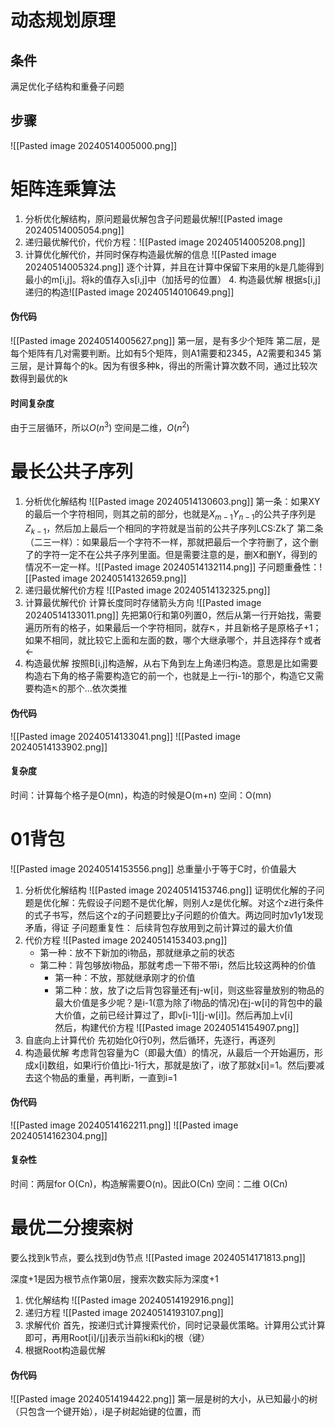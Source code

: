 # 动态规划原理
## 条件
满足优化子结构和重叠子问题
## 步骤
![[Pasted image 20240514005000.png]]
# 矩阵连乘算法
1. 分析优化解结构，原问题最优解包含子问题最优解![[Pasted image 20240514005054.png]]
2. 递归最优解代价，代价方程：![[Pasted image 20240514005208.png]]
3. 计算优化解代价，并同时保存构造最优解的信息
   ![[Pasted image 20240514005324.png]]
   逐个计算，并且在计算中保留下来用的k是几能得到最小的m[i,j]。将k的值存入s[i,j]中（加括号的位置）
   4. 构造最优解
      根据s[i,j]递归的构造![[Pasted image 20240514010649.png]]
      
      
#### 伪代码
![[Pasted image 20240514005627.png]]
第一层，是有多少个矩阵
第二层，是每个矩阵有几对需要判断。比如有5个矩阵，则A1需要和2345，A2需要和345
第三层，是计算每个的k。因为有很多种k，得出的所需计算次数不同，通过比较次数得到最优的k
#### 时间复杂度
由于三层循环，所以$O(n^3)$
空间是二维，$O(n^2)$
# 最长公共子序列
1. 分析优化解结构
   ![[Pasted image 20240514130603.png]]
   第一条：如果XY的最后一个字符相同，则其之前的部分，也就是$X_{m-1}Y_{n-1}$的公共子序列是$Z_{k-1}$，然后加上最后一个相同的字符就是当前的公共子序列LCS:Zk了
   第二条（二三一样）：如果最后一个字符不一样，那就把最后一个字符删了，这个删了的字符一定不在公共子序列里面。但是需要注意的是，删X和删Y，得到的情况不一定一样。![[Pasted image 20240514132114.png]]
   子问题重叠性：![[Pasted image 20240514132659.png]]
1. 递归最优解代价方程
   ![[Pasted image 20240514132325.png]]
3. 计算最优解代价
   计算长度同时存储箭头方向
   ![[Pasted image 20240514133011.png]]
   先把第0行和第0列置0，然后从第一行开始找，需要遍历所有的格子，如果最后一个字符相同，就存↖︎，并且新格子是原格子+1；如果不相同，就比较它上面和左面的数，哪个大继承哪个，并且选择存↑或者←
4. 构造最优解
   按照B[i,j]构造解，从右下角到左上角递归构造。意思是比如需要构造右下角的格子需要构造它的前一个，也就是上一行i-1的那个，构造它又需要构造↖︎的那个...依次类推
#### 伪代码
![[Pasted image 20240514133041.png]]
   ![[Pasted image 20240514133902.png]]
#### 复杂度
时间：计算每个格子是O(mn)，构造的时候是O(m+n)
空间：O(mn)
# 01背包
![[Pasted image 20240514153556.png]]
总重量小于等于C时，价值最大
1. 分析优化解结构
   ![[Pasted image 20240514153746.png]]
   证明优化解的子问题是优化解：先假设子问题不是优化解，则别人z是优化解。对这个z进行条件的式子书写，然后这个z的子问题要比y子问题的价值大。两边同时加v1y1发现矛盾，得证
   子问题重复性：
   后续背包存放用到之前计算过的最大价值
2. 代价方程
   ![[Pasted image 20240514153403.png]]
   * 第一种：放不下新加的i物品，那就继承之前的状态
   * 第二种：背包够放i物品，那就考虑一下带不带i，然后比较这两种的价值
     * 第一种：不放，那就继承刚才的价值
     * 第二种：放，放了i之后背包容量还有j-w[i]，则这些容量放别的物品的最大价值是多少呢？是i-1(意为除了i物品的情况)在j-w[i]的背包中的最大价值，之前已经计算过了，即v\[i-1]\[j-w\[i]]。然后再加上v[i]    
   然后，构建代价方程
   ![[Pasted image 20240514154907.png]]
3. 自底向上计算代价
   先初始化0行0列，然后循环，先逐行，再逐列
4. 构造最优解
   考虑背包容量为C（即最大值）的情况，从最后一个开始遍历，形成x[i]数组，如果i行价值比i-1行大，那就是放i了，i放了那就x[i]=1。然后j要减去这个物品的重量，再判断，一直到i=1
#### 伪代码
![[Pasted image 20240514162211.png]]
![[Pasted image 20240514162304.png]]
#### 复杂性
时间：两层for O(Cn)，构造解需要O(n)。因此O(Cn)
空间：二维 O(Cn)
# 最优二分搜索树
要么找到k节点，要么找到d伪节点
![[Pasted image 20240514171813.png]]
   
深度+1是因为根节点作第0层，搜索次数实际为深度+1
1. 优化解结构
   ![[Pasted image 20240514192916.png]]
2. 递归方程
   ![[Pasted image 20240514193107.png]]
3. 求解代价
   首先，按递归式计算搜索代价，同时记录最优策略。计算用公式计算即可，再用Root[i]/[j]表示当前ki和kj的根（键）
4. 根据Root构造最优解
#### 伪代码
![[Pasted image 20240514194422.png]]
第一层是树的大小，从已知最小的树（只包含一个键开始），i是子树起始键的位置，而
